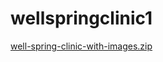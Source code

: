 # wellspringclinic1
[well-spring-clinic-with-images.zip](https://github.com/user-attachments/files/22065741/well-spring-clinic-with-images.zip)
